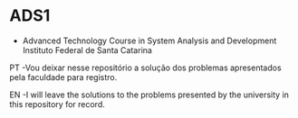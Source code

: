 # ADS1
- Advanced Technology Course in System Analysis and Development
Instituto Federal de Santa Catarina

PT -Vou deixar nesse repositório a solução dos problemas apresentados pela faculdade para registro.

EN -I will leave the solutions to the problems presented by the university in this repository for record.
